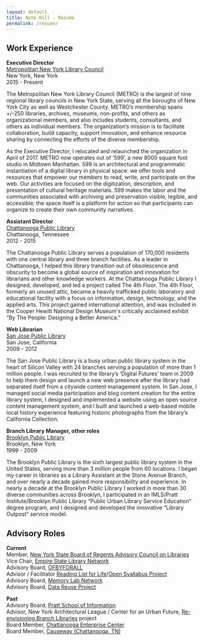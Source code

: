 ```yaml
---
layout: default
title: Nate Hill - Resume
permalink: /resume/
---
```


## Work Experience

**Executive Director**  
[Metropolitan New York Library Council](http://metro.org)  
New York, New York  
2015 - Present

The Metropolitan New York Library Council (METRO) is the largest of nine regional library councils in New York State, serving all the boroughs of New York City as well as Westchester County. METRO’s membership spans +/-250 libraries, archives, museums, non-profits, and others as organizational members, and also includes students, consultants, and others as individual members. The organization’s mission is to facilitate collaboration, build capacity, support innovation, and enhance resource sharing by connecting the efforts of the diverse membership.

As the Executive Director, I relocated and relaunched the organization in April of 2017. METRO now operates out of ‘599’, a new 8000 square foot studio in Midtown Manhattan. 599 is an architectural and programmatic instantiation of a digital library in physical space: we offer tools and resources that empower our members to read, write, and participate on the web. Our activities are focused on the digitization, description, and presentation of cultural heritage materials. 599 makes the labor and the communities associated with archiving and preservation visible, legible, and accessible; the space itself is a platform for action so that participants can organize to create their own community narratives.

**Assistant Director**  
[Chattanooga Public Library](https://chattlibrary.org/)  
Chattanooga, Tennessee  
2012 - 2015

The Chattanooga Public Library serves a population of 170,000 residents with one central library and three branch facilities. As a leader in Chattanooga, I helped this library transition out of obsolescence and obscurity to become a global source of inspiration and innovation for librarians and other knowledge workers. At the Chattanooga Public Library I designed, developed, and led a project called The 4th Floor. The 4th Floor, formerly an unused attic, became a heavily trafficked public laboratory and educational facility with a focus on information, design, technology, and the applied arts. This project gained international attention, and was included in the Cooper Hewitt National Design Museum's critically acclaimed exhibit “By The People: Designing a Better America.”

**Web Librarian**  
[San Jose Public Library](https://www.sjpl.org/)  
San Jose, California  
2009 - 2012  

The San Jose Public Library is a busy urban public library system in the heart of Silicon Valley with 24 branches serving a population of more than 1 million people. I was recruited to the library’s ‘Digital Futures’ team in 2009 to help them design and launch a new web presence after the library had separated itself from a citywide content management system. In San Jose, I managed social media participation and blog content creation for the entire library system, I designed and implemented a website using an open source content management system, and I built and launched a web-based mobile local history experience featuring historic photographs from the library’s California Collection.

**Branch Library Manager, other roles**  
[Brooklyn Public Library](https://www.bklynlibrary.org/)  
Brooklyn, New York  
1999 - 2009  

The Brooklyn Public Library is the sixth largest public library system in the United States, serving more than 3 million people from 60 locations. I began my career in libraries as a Library Assistant at the Stone Avenue Branch, and over nearly a decade gained more responsibility and experience. In nearly a decade at the Brooklyn Public Library I worked in more than 30 diverse communities across Brooklyn, I participated in an IMLS/Pratt Institute/Brooklyn Public Library “Public Urban Library Service Education” degree program, and I  designed and developed the innovative “Library Outpost” service model.

## Advisory Roles
**Current**  
Member, [New York State Board of Regents Advisory Council on Libraries](http://www.nysl.nysed.gov/libdev/rac/)  
Vice Chair, [Empire State Library Network](https://www.esln.org/)  
Advisory Board, [OFBYFORALL](https://www.ofbyforall.org/)  
Advisor / Facilitator [Reading List for Life](http://readinglistforlife.org/)/[Open Syallabus Project](https://opensyllabusproject.org/)  
Advisory Board, [Memory Lab Network](https://www.dclibrary.org/memorylabnetwork)  
Advisory Board, [Data Reuse Project](https://www.imls.gov/grants/awarded/lg-96-17-0184-17)  

**Past**  
Advisory Board, [Pratt School of Information](https://www.pratt.edu/academics/information/)   
Advisor, New York Architectural League / Center for an Urban Future, [Re-envisioning Branch Libraries](https://nycfuture.org/research/re-envisioning-new-yorks-branch-libraries) project    
Board Member, [Chattanooga Enterprise Center](https://www.theenterprisectr.org/)  
Board Member, [Causeway (Chattanooga, TN)](http://www.causeway.org/)
